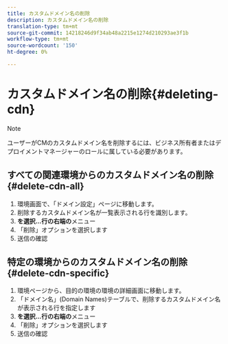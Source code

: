 ```yaml
---
title: カスタムドメイン名の削除
description: カスタムドメイン名の削除
translation-type: tm+mt
source-git-commit: 14218246d9f34ab48a2215e1274d210293ae3f1b
workflow-type: tm+mt
source-wordcount: '150'
ht-degree: 0%

---
```



# カスタムドメイン名の削除{#deleting-cdn}

>[!NOTE]
>ユーザーがCMのカスタムドメイン名を削除するには、ビジネス所有者またはデプロイメントマネージャーのロールに属している必要があります。

## すべての関連環境からのカスタムドメイン名の削除{#delete-cdn-all}

1. 環境画面で、「ドメイン設定」ページに移動します。
1. 削除するカスタムドメイン名が一覧表示される行を識別します。
1. **を選択…行の右端の**&#x200B;メニュー
1. 「削除」オプションを選択します
1. 送信の確認


## 特定の環境からのカスタムドメイン名の削除{#delete-cdn-specific}

1. 環境ページから、目的の環境の環境の詳細画面に移動します。
1. 「ドメイン名」(Domain Names)テーブルで、削除するカスタムドメイン名が表示される行を指定します
1. **を選択…行の右端の**&#x200B;メニュー
1. 「削除」オプションを選択します
1. 送信の確認
